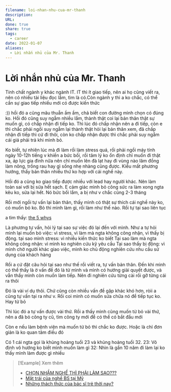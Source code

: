 ```yaml
---
filename: loi-nhan-nhu-cua-mr-thanh
description: 
URL: 
done: true
share: true
tags:
  - career
date: 2022-01-07
aliases:
  - Lời nhắn nhủ của Mr. Thanh
---
```


# Lời nhắn nhủ của Mr. Thanh

Tính chất ngành y khác ngành IT. IT thì ít giao tiếp, nên ai họ cũng viết ra, nên có nhiều tài liệu đọc lắm, tìm là có.Còn ngành y thì a ko chắc, có thể cần sự giao tiếp nhiều mới có được kiến thức

:)) hồi đó a cũng mâu thuẫn ầm ầm, chả biết con đường mình chọn có đúng ko. Hồi đó cũng suy ngẫm nhiều lắm, thành thật coi lại bản thân thật sự muốn gì, có chấp nhận đi tiếp ko. Thì lúc đó chấp nhận nên a đi tiếp, còn e thì chắc phải ngồi suy ngẫm lại thành thật hỏi lại bản thân xem, đã chấp nhận đi tiếp thì cứ đi thôi, còn ko chấp nhận được thì chắc phải suy ngẫm cái giá phải trả khi mình bỏ.

Ko biết, tự nhiên lúc mà đi làm rồi làm stress quá, rồi phải ngồi máy tính ngày 10-12h tiếng v khiến a bức bối, rồi tâm lý ko ổn định chỉ muốn đi thật xa, áp lực gia đình nữa nên chỉ muốn lên đà lạt hay đi vùng nào lâm đồng làm nông, trồng rau hay gì sống nhẹ nhàng cũng được. Kiểu mất phương hướng, thấy bản thân nhiều thứ ko hợp với cái nghề này.

Hồi đó a cũng ko giao tiếp được nhiều với lead hay người khác. Nên làm toàn sai với bị sửa hết sạch. E cảm giác mình bỏ công sức ra làm xong ngta kêu ko, sửa lại hết. Nó bức bối lắm, a bị như v chắc cũng 2-3 tháng

Rồi mới ngồi tự vấn lại bản thân, thấy mình có thật sự thích cái nghề này ko, có muốn bỏ ko. Bỏ thì mình làm gì, rồi làm như thế nào. Rồi tự tại sao liên tục

a tìm thấy: [the 5 whys](https://en.wikipedia.org/wiki/Five_whys)

Là phương tự vấn, hỏi lý tại sao sự việc đó lại đến với mình. Như a tự hỏi mình lại muốn bỏ việc: vì stress, vì làm mà ngta không công nhận, vì thấy bị động.
tại sao mình stress: vì nhiều kiến thức ko biết
Tại sao làm mà ngta không công nhận: vì mình ko nghiên cứu kỹ yêu cầu
Tại sao thấy bị động: vì mình chờ người khác giao việc, mình ko chủ động nghiên cứu nhu cầu sử dụng của khách hàng

Rồi a cứ đặt câu hỏi tại sao như thế rồi viết ra, tự vấn bản thân. Đến khi mình có thể thấy là ờ vấn đề đó là từ mình và mình có hướng giải quyết được, và vẫn thấy mình còn muốn làm tiếp. Nên đi nghiên cứu từng cài rồi gỡ từng cái ra thôi

Đó là vài ví dụ thôi. Chứ cũng còn nhiều vấn đề gặp khác khó hơn, ròii a cũng tự vấn tại ra như v. Rồi coi mình có muốn sửa chữa nó để tiếp tục ko. Hay từ bỏ

Thì lúc đó a tự vấn được vài thứ. Rồi a thấy mình cũng muốn từ bỏ vài thứ, nên a đã bỏ công ty cũ, tìm công ty mới để có thể có bắt đầu mới

Còn e nếu làm bệnh viện mà muốn từ bỏ thì chắc ko được. Hoặc là chỉ đơn giản là ko quan tâm điều đó

Có 1 cái ngta gọi là khủng hoảng tuổi 23 và khủng hoảng tuổi 32. 
23: Vô định vô hướng ko biết mình muốn làm gì
32: Nhìn là gần 10 năm đi làm lại ko thấy mình làm được gì nhiều


> [!Example] Xem thêm
> - [CHỌN NHẦM NGHỀ THÌ PHẢI LÀM SAO???](./chon-nham-nghe-thi-phai-lam-sao.md)
> - [Mặt trái của nghề BS tại Mỹ](./mat-trai-cua-nghe-BS-tai-my.md)
> - [Những thách thức của bác sĩ trẻ thời nay?](./nhung-thach-thuc-cua-bac-si-tre-thoi-nay.md)